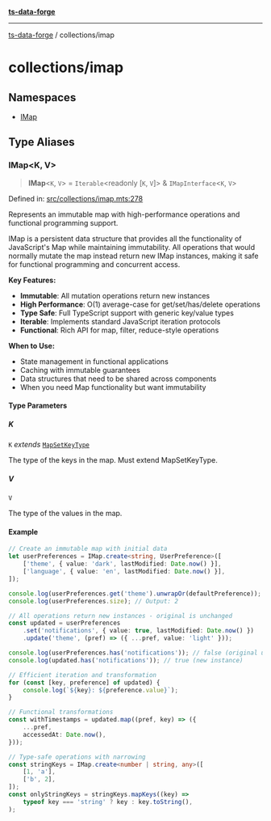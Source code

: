 [**ts-data-forge**](../../README.md)

---

[ts-data-forge](../../README.md) / collections/imap

# collections/imap

## Namespaces

- [IMap](namespaces/IMap.md)

## Type Aliases

### IMap\<K, V\>

> **IMap**\<`K`, `V`\> = `Iterable`\<readonly \[`K`, `V`\]\> & `IMapInterface`\<`K`, `V`\>

Defined in: [src/collections/imap.mts:278](https://github.com/noshiro-pf/ts-data-forge/blob/main/src/collections/imap.mts#L278)

Represents an immutable map with high-performance operations and functional programming support.

IMap is a persistent data structure that provides all the functionality of JavaScript's Map
while maintaining immutability. All operations that would normally mutate the map instead
return new IMap instances, making it safe for functional programming and concurrent access.

**Key Features:**

- **Immutable**: All mutation operations return new instances
- **High Performance**: O(1) average-case for get/set/has/delete operations
- **Type Safe**: Full TypeScript support with generic key/value types
- **Iterable**: Implements standard JavaScript iteration protocols
- **Functional**: Rich API for map, filter, reduce-style operations

**When to Use:**

- State management in functional applications
- Caching with immutable guarantees
- Data structures that need to be shared across components
- When you need Map functionality but want immutability

#### Type Parameters

##### K

`K` _extends_ [`MapSetKeyType`](../../globals/README.md#mapsetkeytype)

The type of the keys in the map. Must extend MapSetKeyType.

##### V

`V`

The type of the values in the map.

#### Example

```typescript
// Create an immutable map with initial data
let userPreferences = IMap.create<string, UserPreference>([
    ['theme', { value: 'dark', lastModified: Date.now() }],
    ['language', { value: 'en', lastModified: Date.now() }],
]);

console.log(userPreferences.get('theme').unwrapOr(defaultPreference));
console.log(userPreferences.size); // Output: 2

// All operations return new instances - original is unchanged
const updated = userPreferences
    .set('notifications', { value: true, lastModified: Date.now() })
    .update('theme', (pref) => ({ ...pref, value: 'light' }));

console.log(userPreferences.has('notifications')); // false (original unchanged)
console.log(updated.has('notifications')); // true (new instance)

// Efficient iteration and transformation
for (const [key, preference] of updated) {
    console.log(`${key}: ${preference.value}`);
}

// Functional transformations
const withTimestamps = updated.map((pref, key) => ({
    ...pref,
    accessedAt: Date.now(),
}));

// Type-safe operations with narrowing
const stringKeys = IMap.create<number | string, any>([
    [1, 'a'],
    ['b', 2],
]);
const onlyStringKeys = stringKeys.mapKeys((key) =>
    typeof key === 'string' ? key : key.toString(),
);
```
